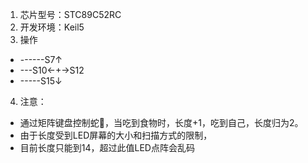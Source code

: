 1. 芯片型号：STC89C52RC
2. 开发环境：Keil5
3. 操作    
- ------S7↑ 
- ---S10←+→S12     
- -----S15↓     
4. 注意：
- 通过矩阵键盘控制蛇🐍，当吃到食物时，长度+1，吃到自己，长度归为2。
- 由于长度受到LED屏幕的大小和扫描方式的限制，
- 目前长度只能到14，超过此值LED点阵会乱码
